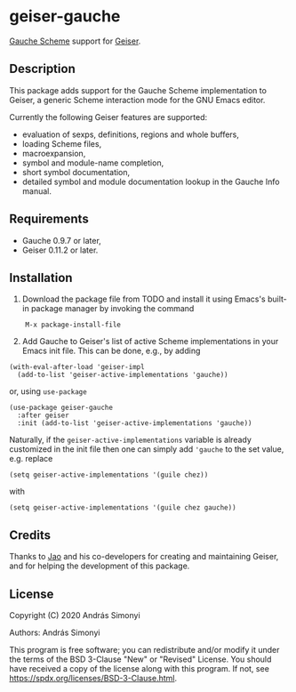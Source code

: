 # geiser-gauche

[Gauche Scheme](http://practical-scheme.net/gauche/) support for [Geiser](https://gitlab.com/jaor/geiser/).

## Description

This package adds support for the Gauche Scheme implementation to Geiser, a generic Scheme interaction mode for the GNU Emacs editor. 

Currently the following Geiser features are supported:
+ evaluation of sexps, definitions, regions and whole buffers,
+ loading Scheme files,
+ macroexpansion,
+ symbol and module-name completion,
+ short symbol documentation,
+ detailed symbol and module documentation lookup in the Gauche Info manual.

## Requirements

+ Gauche 0.9.7 or later,
+ Geiser 0.11.2 or later.

## Installation

1. Download the package file from TODO and install it using Emacs's built-in package manager by invoking the command
```
    M-x package-install-file
```
2. Add Gauche to Geiser's list of active Scheme implementations in your Emacs init file. This can be done, e.g., by adding
```emacs-lisp
(with-eval-after-load 'geiser-impl
  (add-to-list 'geiser-active-implementations 'gauche))
```
or, using `use-package`
```emacs-lisp
(use-package geiser-gauche
  :after geiser
  :init (add-to-list 'geiser-active-implementations 'gauche))
```
Naturally, if the `geiser-active-implementations` variable is already customized in the init file then one can simply add `'gauche` to the set value, e.g. replace 
```emacs-lisp
(setq geiser-active-implementations '(guile chez))
```
with 
```emacs-lisp
(setq geiser-active-implementations '(guile chez gauche))
```
## Credits
Thanks to [Jao](https://gitlab.com/jaor) and his co-developers for creating and maintaining Geiser, and for helping the development of this package.
## License
Copyright (C) 2020 András Simonyi

Authors: András Simonyi

This program is free software; you can redistribute and/or modify it under the terms of the BSD 3-Clause "New" or "Revised" License. You should have received a copy of the license along with this program. If not, see https://spdx.org/licenses/BSD-3-Clause.html.